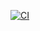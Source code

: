 [![CI](https://github.com/nogibjj/skye-assignment-8/actions/workflows/cicd.yml/badge.svg)](https://github.com/nogibjj/skye-assignment-8/actions/workflows/cicd.yml)
